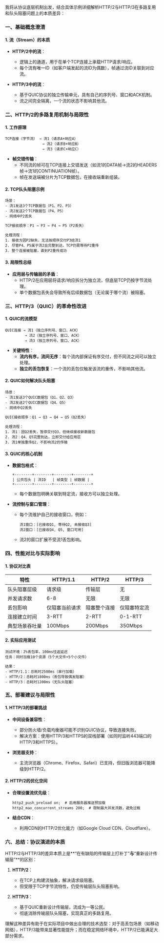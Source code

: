 我将从协议底层机制出发，结合具体示例详细解析HTTP/2与HTTP/3在多路复用和队头阻塞问题上的本质差异：

### 一、基础概念澄清

#### 1. **流（Stream）的本质**

- **HTTP/2中的流**：

  - 逻辑上的通道，用于在单个TCP连接上承载HTTP请求/响应。
  - 每个流有唯一ID（如客户端发起的流ID为偶数），帧通过流ID关联到对应流。

- **HTTP/3中的流**：
  - 基于QUIC协议的独立传输单元，具有自己的序列号、窗口和ACK机制。
  - 流之间完全隔离，一个流的状态不影响其他流。

### 二、HTTP/2的多路复用机制与局限性

#### 1. **工作原理**

```
TCP连接（字节流） → 流1（请求A+响应A）
                 → 流2（请求B+响应B）
                 → 流3（请求C+响应C）
```

- **帧交错传输**：
  - 不同流的帧可在TCP连接上交错发送（如流1的DATA帧→流2的HEADERS帧→流1的CONTINUATION帧）。
  - 帧在发送端被分片为TCP数据包，在接收端重新组装。

#### 2. **TCP队头阻塞示例**

```
场景：
- 流1发送3个TCP数据包（P1、P2、P3）
- 流2发送2个TCP数据包（P4、P5）
- 网络中P2丢失

TCP接收顺序：P1 → P3 → P4 → P5（P2丢失）

处理流程：
1. 接收方因P2缺失，无法按顺序交付P3给流1
2. 尽管P4、P5属于流2且完整到达，TCP仍需等待P2重传
3. 整个连接被阻塞，直到P2重传成功
```

#### 3. **局限性总结**

- **应用层与传输层的矛盾**：
  - HTTP/2在应用层将请求/响应拆分为独立流，但底层TCP仍按字节流处理。
  - 单个数据包丢失会导致所有后续数据包（无论属于哪个流）被阻塞。

### 三、HTTP/3（QUIC）的革命性改进

#### 1. **QUIC的流模型**

```
QUIC连接 → 流1（独立序列号、窗口、ACK）
         → 流2（独立序列号、窗口、ACK）
         → 流3（独立序列号、窗口、ACK）
```

- **关键特性**：
  - **流内有序，流间无序**：每个流内部保证有序交付，但不同流之间可以独立处理。
  - **独立的丢包恢复**：一个流的丢包仅触发该流的重传，不影响其他流。

#### 2. **QUIC如何解决队头阻塞**

```
场景：
- 流1发送3个QUIC数据包（Q1、Q2、Q3）
- 流2发送2个QUIC数据包（Q4、Q5）
- 网络中Q2丢失

QUIC接收顺序：Q1 → Q3 → Q4 → Q5（Q2丢失）

处理流程：
1. 流1：因Q2丢失，暂停交付Q3，但继续接收新数据包
2. 流2：Q4、Q5完整到达，立即交付给应用层
3. 流1单独重传Q2，不影响流2的传输
```

#### 3. **QUIC的核心机制**

- **数据包格式**：

  ```
  +--------+--------+--------+--------+
  | 公共包头 | 流ID   | 帧类型 | 帧数据 |
  +--------+--------+--------+--------+
  ```

  - 每个数据包明确关联到特定流，接收方可以独立处理。

- **流控制与窗口管理**：
  - 每个流维护自己的接收窗口，例如：
    ```
    流1窗口：[已接收Q1, 等待Q2, 未接收Q3]
    流2窗口：[已接收Q4, Q5, 窗口可用]
    ```
  - 流2的窗口扩展不受流1丢包影响。

### 四、性能对比与实际影响

#### 1. **协议对比表**

| 特性           | HTTP/1.1       | HTTP/2       | HTTP/3       |
| -------------- | -------------- | ------------ | ------------ |
| 队头阻塞层级   | 请求级         | 传输层       | 无           |
| 并发请求数     | 6-8            | 无限         | 无限         |
| 丢包影响       | 仅阻塞当前请求 | 阻塞整个连接 | 仅阻塞特定流 |
| 连接建立时间   | 3-RTT          | 2-RTT        | 0-1-RTT      |
| 典型场景吞吐量 | 100Mbps        | 200Mbps      | 350Mbps      |

#### 2. **实际应用测试**

```
测试环境：2%丢包率，100ms往返延迟
任务：同时加载10个资源（5个大文件+5个小文件）

结果：
- HTTP/1.1：总耗时2500ms（串行加载）
- HTTP/2：总耗时1800ms（丢包导致偶发阻塞）
- HTTP/3：总耗时1200ms（无队头阻塞）
```

### 五、部署建议与局限性

#### 1. **HTTP/3的部署挑战**

- **中间设备兼容性**：

  - 部分防火墙/负载均衡器可能不识别QUIC协议，导致连接失败。
  - 解决方案：使用HTTP/3和HTTPS的双栈部署（如同时监听443端口的HTTP/3和HTTPS）。

- **浏览器支持**：
  - 主流浏览器（Chrome、Firefox、Safari）已支持，但旧版浏览器可能降级到HTTP/2。

#### 2. **HTTP/2的优化空间**

- **合理设置流优先级**：

  ```nginx
  http2_push_preload on;  # 启用服务器推送预加载
  http2_max_concurrent_streams 200;  # 限制最大并发流数，避免过载
  ```

- **结合CDN**：
  - 利用CDN的HTTP/2优化能力（如Google Cloud CDN、Cloudflare）。

### 六、总结：协议演进的本质

HTTP/2与HTTP/3的差异本质上是**“在有缺陷的传输层上打补丁”**与**“重新设计传输层”**的区别：

1. **HTTP/2**：

   - 在TCP上构建流抽象，解决请求级阻塞。
   - 但受限于TCP字节流特性，仍受传输层队头阻塞影响。

2. **HTTP/3**：
   - 基于QUIC重新设计传输层，流成为一等公民。
   - 彻底消除传输层队头阻塞，实现真正的多路复用。

理解这种差异有助于在实际项目中做出合理的技术选型：对于高丢包场景（如移动网络），HTTP/3能带来显著性能提升；而在稳定网络环境中，HTTP/2已能满足大部分需求。
